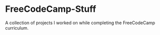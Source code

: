 # FreeCodeCamp-Stuff
A collection of projects I worked on while completing the FreeCodeCamp curriculum.
